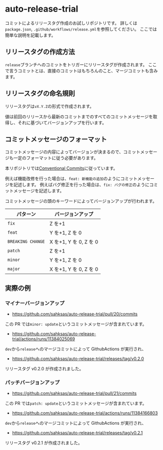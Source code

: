# auto-release-trial

コミットによるリリースタグ作成のお試しリポジトリです。
詳しくは`package.json`, `.github/workflows/release.yml`を参照してください。
ここでは簡単な説明を記載します。

## リリースタグの作成方法

`release`ブランチへのコミットをトリガーにリリースタグが作成されます。
ここで言うコミットとは、直接のコミットはもちろんのこと、マージコミットも含みます。

## リリースタグの命名規則

リリースタグは`vX.Y.Z`の形式で作成されます。

値は前回のリリースから最新のコミットまでのすべてのコミットメッセージを取得し、それに基づいてバージョンアップを行います。

## コミットメッセージのフォーマット

コミットメッセージの内容によってバージョンが決まるので、コミットメッセージも一定のフォーマットに従う必要があります。

本リポジトリでは[Conventional Commits](https://www.conventionalcommits.org/en/v1.0.0/)に従っています。

例えば機能改修を行った場合は、`feat: 新機能の追加`のようにコミットメッセージを記述します。
例えばバグ修正を行った場合は、`fix: バグの修正`のようにコミットメッセージを記述します。

コミットメッセージの頭のキーワードによってバージョンアップが行われます。

| パターン          | バージョンアップ       |
| ----------------- | ---------------------- |
| `fix`             | Z を+1                 |
| `feat`            | Y を+1, Z を 0         |
| `BREAKING CHANGE` | X を+1, Y を 0, Z を 0 |
| `patch`           | Z を+1                 |
| `minor`           | Y を+1, Z を 0         |
| `major`           | X を+1, Y を 0, Z を 0 |

## 実際の例

### マイナーバージョンアップ

- https://github.com/sahksas/auto-release-trial/pull/20/commits

この PR では`minor: update`というコミットメッセージが含まれています。

- https://github.com/sahksas/auto-release-trial/actions/runs/11384025069

`dev`から`release`へのマージコミットによって GithubActions が実行され、

- https://github.com/sahksas/auto-release-trial/releases/tag/v0.2.0

リリースタグ v0.2.0 が作成されました。

### パッチバージョンアップ

- https://github.com/sahksas/auto-release-trial/pull/21/commits

この PR では`patch: update`というコミットメッセージが含まれています。

- https://github.com/sahksas/auto-release-trial/actions/runs/11384166803

`dev`から`release`へのマージコミットによって GithubActions が実行され、

- https://github.com/sahksas/auto-release-trial/releases/tag/v0.2.1

リリースタグ v0.2.1 が作成されました。
